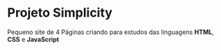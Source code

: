 # Projeto Simplicity

Pequeno site de 4 Páginas criando para estudos das linguagens **HTML**, **CSS** e **JavaScript**